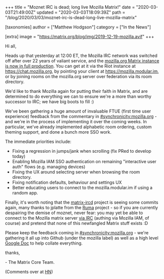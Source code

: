 +++
title = "Moznet IRC is dead; long live Mozilla Matrix!"
date = "2020-03-03T21:49:00Z"
updated = "2020-03-03T18:09:39Z"
path = "/blog/2020/03/03/moznet-irc-is-dead-long-live-mozilla-matrix"

[taxonomies]
author = ["Matthew Hodgson"]
category = ["In the News"]

[extra]
image = "https://matrix.org/blog/img/2019-12-19-mozilla.avif"
+++

Hi all,

Heads up that yesterday at 12:00 ET, the Mozilla IRC network was switched off
after over 22 years of valiant service, and the [mozilla.org Matrix instance is
now in full production](http://exple.tive.org/blarg/2020/02/20/synchronous-messaging-were-live/).
You can get at it via the Riot instance at
https://chat.mozilla.org, by pointing your client at
https://mozilla.modular.im, or by joining rooms on the mozilla.org server over
federation via its room directory.

We'd like to thank Mozilla again for putting their faith in Matrix, and are
determined to do everything we can to ensure we're a more than worthy
successor to IRC; we have big boots to fill :)

We've been gathering a huge amount of invaluable FTUE (first time user experience)
feedback from the commentary in [#synchronicity:mozilla.org](https://matrix.to/#/#synchronicity:mozilla.org) - and we're in the process
of implementing it over the coming weeks.  In particular, we've already implemented
alphabetic room ordering, custom theming support, and done a bunch more SSO work.

The immediate priorities include:

 * Fixing a regression in jumps/jank when scrolling (fix PRed to develop today)
 * Enabling Mozilla IAM SSO authentication on remaining "interactive user auth" flows (e.g. managing devices)
 * Fixing the UX around selecting server when browsing the room directory.
 * Fixing notification defaults, behaviour and settings UX
 * Better educating users to connect to the mozilla.modular.im if using a random app.

Finally, it's worth noting that the [matrix-ircd](https://github.com/matrix-org/matrix-ircd) project is
seeing some commits again, many thanks to jplatte from the [Ruma](https://ruma.dev/) project - so if you are
currently despairing the demise of moznet, never fear: you may yet be able to connect to the Mozilla matrix
server [via IRC](https://xkcd.com/1782/) (authing via Mozilla IAM, of course) and pretend that none of this newfangled Matrix stuff
exists :D

Please keep the feedback coming in [#synchronicity:mozilla.org](https://matrix.to/#/#synchronicity:mozilla.org) - we're gathering it all up into Github (under the mozilla label) as well as a high level [Google Doc](https://docs.google.com/document/d/1yG3pqAWN4JLL_omC1E9W7Gc-jAOqFD0OAr5gig1Yilg/edit?usp=drive_web&ouid=106410341666574529833) to help collate everything.

thanks,

\- The Matrix Core Team.

(Comments over at [HN](https://news.ycombinator.com/item?id=22477757))
